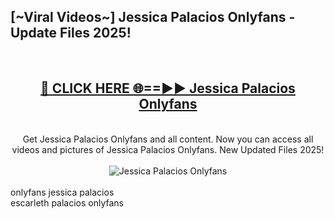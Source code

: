 <h2>[~Viral Videos~] Jessica Palacios Onlyfans - Update Files 2025!</h2>
<br>
<div align="center">
<h2><a href="https://betterlinks.top/A2PfLJ" rel="nofollow">🔴 CLICK HERE 🌐==►► Jessica Palacios Onlyfans</a></h2>
<br>
Get Jessica Palacios Onlyfans and all content. Now you can access all videos and pictures of Jessica Palacios Onlyfans. New Updated Files 2025!
<br>
<br>
<a href="https://betterlinks.top/A2PfLJ" rel="nofollow" data-target="animated-image.originalLink"><img src="https://i.ibb.co.com/WyWwxjT/player-gif2.gif" alt="Jessica Palacios Onlyfans" style="max-width: 100%; display: inline-block;" data-target="animated-image.originalImage"></a>
</div>
<br>
onlyfans jessica palacios<br>
escarleth palacios onlyfans